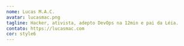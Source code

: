 ```yaml
---
nome: Lucas M.A.C.
avatar: lucasmac.png
tagline: Hacker, ativista, adepto DevOps na 12min e pai da Léia.
contato: https://lucasmac.com
cor: style6
---
```


